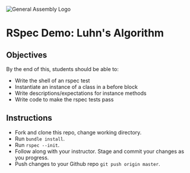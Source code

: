 ![General Assembly Logo](http://i.imgur.com/ke8USTq.png)

# RSpec Demo: Luhn's Algorithm

## Objectives

By the end of this, students should be able to:

- Write the shell of an rspec test
- Instantiate an instance of a class in a before block
- Write descriptions/expectations for instance methods
- Write code to make the rspec tests pass

## Instructions

- Fork and clone this repo, change working directory.
- Run `bundle install`.
- Run `rspec --init`.
- Follow along with your instructor. Stage and commit your changes as you progress.
- Push changes to your Github repo `git push origin master`.
